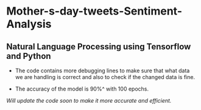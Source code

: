 # Mother-s-day-tweets-Sentiment-Analysis
## Natural Language Processing using Tensorflow and Python
* The code contains more debugging lines to make sure that what data we are handling is correct and also to check if the changed data is fine.

* The accuracy of the model is 90%^ with 100 epochs.

_Will update the code soon to make it more accurate and efficient._
